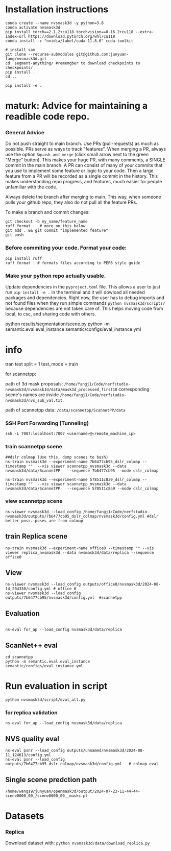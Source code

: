 
# Installation instructions
```
conda create --name nvsmask3d -y python=3.8
conda activate nvsmask3d
pip install torch==2.1.2+cu118 torchvision==0.16.2+cu118 --extra-index-url https://download.pytorch.org/whl/cu118
conda install -c "nvidia/label/cuda-11.8.0" cuda-toolkit

# install sam
git clone --recurse-submodules git@github.com:junyuan-fang/nvsmask3d.git
cd  segment-anything/ #rememgber to download checkpoints to checkpoints/
pip install .
cd ..

pip install -e .

```


# maturk: Advice for maintaining a readible code repo.
### General Advice
Do not push straight to main branch. Use PRs (pull-requests) as much as possible. PRs serve as ways to track "features". When merging a PR, always use the option `Squash and merge` (click small arrow next to the green "Merge" button). This makes your huge PR, with many comments, a SINGLE commit in the main branch. A PR can consist of many of your commits that you use to implement some feature or logic to your code. Then a large feature from a PR will be recorded as a single commit in the history. This makes understanding repo progress, and features, much easier for people unfamiliar with the code.

Always delete the branch after merging to main. This way, when someone pulls your github repo, they also do not pull all the feature PRs.

To make a branch and commit changes:
```
git checkout -b my_name/feature_name
ruff format .  # more on this below
git add . && git commit "implemented feature"
git push
```

### Before commiting your code. Format your code:
```
pip install ruff
ruff format . # formats files according to PEP8 style guide
```

### Make your python repo actually usable.
Update dependencies  in the `pyproject.toml` file. This allows a user to just run `pip install -e .` in the terminal and it will dowload all needed packages and dependencies. Right now, the user has to debug imports and not found files when they run simple commands `python nvsmask3d/scripts/` because dependencies are not taken care of. This helps moving code from local, to csc, and sharing code with others. 


python  results/segmentation/scene.py
python -m semantic.eval.eval_instance semantic/configs/eval_instance.yml

# info
tran test split = 1
test_mode = train

for scannetpp:

path of 3d mask proposals: ```/home/fangj1/Code/nerfstudio-nvsmask3d/nvsmask3d/data/mask3d_processed_first10``` corresponding scene's names are inside ```/home/fangj1/Code/nerfstudio-nvsmask3d/nvs_sub_val.txt```.

path of scannetpp data: ```/data/scannetpp/ScannetPP/data```

### SSH Port Forwarding (Tunneling)
``` 
ssh -L 7007:localhost:7007 <username>@<remote_machine_ip>
```

### train scannetpp scene
```
##dslr colmap (Use this, dump scenes to bash)
ns-train nvsmask3d --experiment-name 7b6477cb95_dslr_colmap --timestamp ""  --vis viewer scannetpp_nvsmask3d --data nvsmask3d/data/ScannetPP   --sequence 7b6477cb95 --mode dslr_colmap

ns-train nvsmask3d --experiment-name 578511c8a9_dslr_colmap --timestamp ""  --vis viewer scannetpp_nvsmask3d --data nvsmask3d/data/ScannetPP   --sequence 578511c8a9 --mode dslr_colmap
```
### view scannetpp scene
```
ns-viewer nvsmask3d --load_config /home/fangj1/Code/nerfstudio-nvsmask3d/outputs/7b6477cb95_dslr_colmap/nvsmask3d/config.yml #dslr better pnsr. poses are from colmap

```

## train Replica scene
```
ns-train nvsmask3d --experiment-name office0 --timestamp "" --vis viewer replica_nvsmask3d --data nvsmask3d/data/replica --sequence office0 

```


## View
```
ns-viewer nvsmask3d --load_config outputs/office0/nvsmask3d/2024-08-14_204330/config.yml # office 0
ns-viewer nvsmask3d --load_config outputs/7b6477cb95/nvsmask3d/config.yml  #scannetpp

```

## Evaluation 
```

ns-eval for_ap --load_config nvsmask3d/data/replica

```
## ScanNet++ eval
```
cd scannetpp
python -m semantic.eval.eval_instance semantic/configs/eval_instance.yml 
```

# Run evaluation in script
```
python nvsmask3d/script/eval_all.py
```
### for replica validation
```
ns-eval for_ap --load_config nvsmask3d/data/replica
```
## NVS quality eval
```
ns-eval psnr --load_config outputs/unnamed/nvsmask3d/2024-08-11_124613/config.yml
ns-eval psnr --load_config outputs/7b6477cb95_dslr_colmap/nvsmask3d/config.yml   # colmap eval

```
## Single scene predction path
```
/home/wangs9/junyuan/openmask3d/output/2024-07-23-11-44-44-scene0000_00_/scene0000_00__masks.pt
```


# Datasets
### Replica
Download dataset with: `python nvsmask3d/data/download_replica.py`

